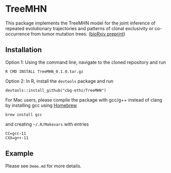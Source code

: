 # TreeMHN

This package implements the TreeMHN model for the joint inference of repeated evolutionary trajectories and patterns of clonal exclusivity or co-occurrence from tumor mutation trees. ([bioRxiv preprint](https://www.biorxiv.org/content/10.1101/2021.11.04.467347v1))

## Installation

Option 1: Using the command line, navigate to the cloned repository and run

```
R CMD INSTALL TreeMHN_0.1.0.tar.gz
```

Option 2: In R, install the `devtools` package and run

```
devtools::install_github("cbg-ethz/TreeMHN")
```

For Mac users, please compile the package with gcc/g++ instead of clang by installing gcc using [Homebrew](https://formulae.brew.sh/formula/gcc)

```
brew install gcc
```

and creating `~/.R/Makevars` with entries

```
CC=gcc-11
CXX=g++-11
```


## Example

Please see `Demo.md` for more details.
